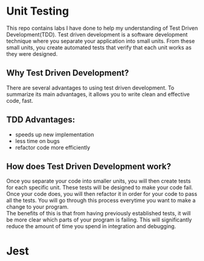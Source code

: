 # Unit Testing

This repo contains labs I have done to help my understanding of Test Driven Development(TDD). Test driven development is a software development technique where you separate your application into small units. From these small units, you create automated tests that verify that each unit works as they were designed.  

## Why Test Driven Development? 

There are several advantages to using test driven development. To summarize its main advantages, it allows you to write clean and effective code, fast. 

## TDD Advantages: 
- speeds up new implementation
- less time on bugs 
- refactor code more efficiently 

## How does Test Driven Development work? 

Once you separate your code into smaller units, you will then create tests for each specific unit. These tests will be designed to make your code fail. Once your code does, you will then refactor it in order for your code to pass all the tests. 
You will go through this process everytime you want to make a change to your program.  
The benefits of this is that from having previously established tests, it will be more clear which parts of your program is failing. This will significantly reduce the amount of time you spend in integration and debugging.

# Jest 
